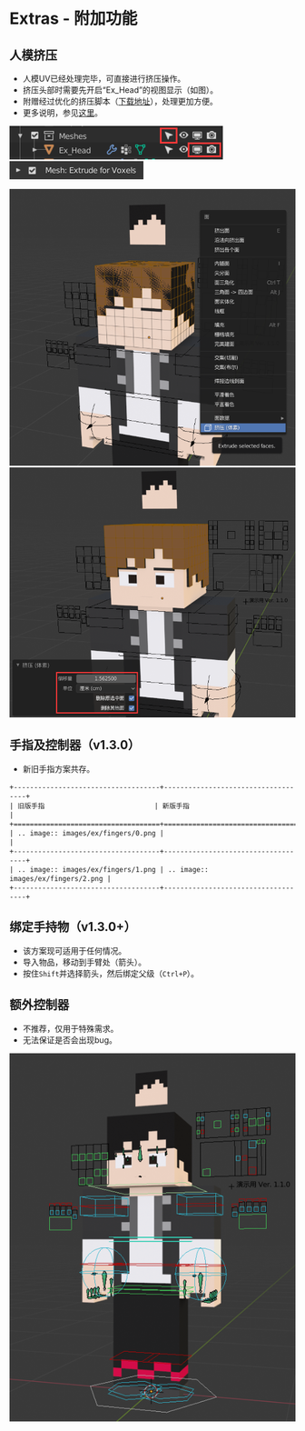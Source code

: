 # Extras - 附加功能

## 人模挤压

* 人模UV已经处理完毕，可直接进行挤压操作。
* 挤压头部时需要先开启“Ex_Head”的视图显示（如图）。
* 附赠经过优化的挤压脚本（[下载地址](download)），处理更加方便。
* 更多说明，参见[这里](https://www.bilibili.com/video/av85835353)。

![](images/ex/trude/0.png)
![](images/ex/trude/1.png)

![](images/ex/trude/2.png)
![](images/ex/trude/3.png)

## 手指及控制器（v1.3.0）

* 新旧手指方案共存。

``` eval_rst
+------------------------------------+------------------------------------+
| 旧版手指                           | 新版手指                           |
+====================================+====================================+
| .. image:: images/ex/fingers/0.png |                                    |
+------------------------------------+------------------------------------+
| .. image:: images/ex/fingers/1.png | .. image:: images/ex/fingers/2.png |
+------------------------------------+------------------------------------+
```

## 绑定手持物（v1.3.0+）

* 该方案现可适用于任何情况。
* 导入物品，移动到手臂处（箭头）。
* 按住`Shift`并选择箭头，然后绑定父级（`Ctrl+P`）。

## 额外控制器

* 不推荐，仅用于特殊需求。
* 无法保证是否会出现bug。

![](images/ex/control/0.png)
